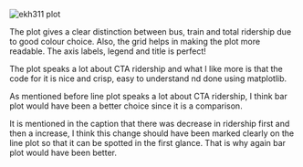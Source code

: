 
![ekh311 plot](https://github.com/ssb10/PUI2017_ekh331/blob/master/HW8_ekh331/HW8_plot_ekh331.png)


The plot gives a clear distinction between bus, train and total ridership due to good colour choice. Also, the grid helps in making the plot more readable. The axis labels, legend and title is perfect!

The plot speaks a lot about CTA ridership and what I like more is that the code for it is nice and crisp, easy to understand nd done using matplotlib.

As mentioned before line plot speaks a lot about CTA ridership, I think bar plot would have been a better choice since it is a comparison.

It is mentioned in the caption that there was decrease in ridership first and then a increase, I think this change should have been marked clearly on the line plot so that it can be spotted in the first glance. That is why again bar plot would have been better.

